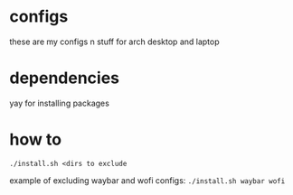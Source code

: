 # configs
these are my configs n stuff for arch desktop and laptop

# dependencies
yay for installing packages

# how to
`./install.sh <dirs to exclude`

example of excluding waybar and wofi configs:
`./install.sh waybar wofi`
